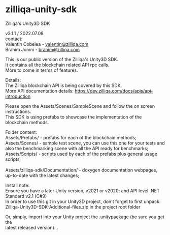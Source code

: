 # zilliqa-unity-sdk
Zilliqa's Unity3D SDK

v3.1.1 / 2022.07.08</br>
contact:</br>
 Valentin Cobelea - valentin@zilliqa.com</br>
 Brahim Jomni - brahim@zilliqa.com

This is our public version of the Zilliqa's Unity3D SDK.</br>
It contains all the blockchain related API rpc calls.</br>
More to come in terms of features.


Details:</br>
The Zilliqa blockchain API is being covered by this SDK.</br>
More API documentation details: https://dev.zilliqa.com/docs/apis/api-introduction

Please open the Assets/Scenes/SampleScene and follow the on screen instructions.</br>
This SDK is using prefabs to showcase the implementation of the blockchain methods.

Folder content:</br>
Assets/Prefabs/ - prefabs for each of the blockchain methods;</br>
Assets/Scenes/  - sample test scene, you can use this one for your tests and also the benchmarking scene with all the API ready for benchmarks;</br>
Assets/Scripts/ - scripts used by each of the prefabs plus general usage scripts;</br>
</br>
Assets/zilliqa-sdk/Documentation/ - doxygen documentation webpages, up-to-date with the latest changes;<br>

Install note:</br>
Ensure you have a later Unity version, v2021 or v2020; and API level .NET Standard v2.1 (C#9)</br>
In order to use this git in your Unity3D project, don't forget to first unpack:</br>
 Zilliqa-Unity3D-SDK-Additional-files.zip in the project root folder</br>

Or, simply, import into your Unity project the .unitypackage (be sure you get the</br>
latest released version).
.
